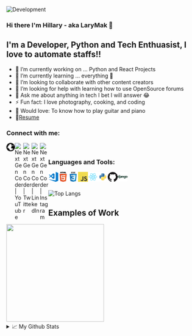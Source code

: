 ![Development](https://pbs.twimg.com/profile_banners/918758862181806080/1603116450/600x200)

### Hi there I'm Hillary - aka LaryMak 👋

## I'm a Developer, Python and Tech Enthuasist, I love to automate staffs!!


- 🔭 I’m currently working on ... Python and React Projects
- 🌱 I’m currently learning ... everything 🤣
- 👯 I’m looking to collaborate with other content creators
- 🤔 I’m looking for help with learning how to use OpenSource forums
- 💬 Ask me about anything in tech I bet I will answer 😂 
- ⚡ Fun fact: I love photography, cooking, and coding
- 🎸 Would love: To know how to play guitar and piano
- 📝[Resume](**)


### Connect with me:

<img align="left" alt="NextGen Coder" width="22px" src="https://raw.githubusercontent.com/iconic/open-iconic/master/svg/globe.svg" />
<a href="https://www.youtube.com/channel/UCs-2PrpdoZr08gnN0BlfUkw?view_as=subscriber">
<img align="left" alt="NextGen Coder | YouTube" width="22px" src="https://cdn.jsdelivr.net/npm/simple-icons@v3/icons/youtube.svg" />
</a>
<a href="https://twitter.com/larymak1">
<img align="left" alt="NextGen Coder | Twitter" width="22px" src="https://cdn.jsdelivr.net/npm/simple-icons@v3/icons/twitter.svg" />
</a>
<a href="https://linkedin.com/in/hillary-nyakundi-3a64b11ab">
<img align="left" alt="NextGen Coder | LinkedIn" width="22px" src="https://cdn.jsdelivr.net/npm/simple-icons@v3/icons/linkedin.svg" />
</a>
<a href="https://www.instagram.com/_larymak/">
<img align="left" alt="NextGen Coder | Instagram" width="22px" src="https://cdn.jsdelivr.net/npm/simple-icons@v3/icons/instagram.svg" />
 </a>
 
<br />

### Languages and Tools:

<img align="left" alt="Visual Studio Code" width="26px" src="https://raw.githubusercontent.com/github/explore/80688e429a7d4ef2fca1e82350fe8e3517d3494d/topics/visual-studio-code/visual-studio-code.png" />
<img align="left" alt="HTML5" width="26px" src="https://raw.githubusercontent.com/github/explore/80688e429a7d4ef2fca1e82350fe8e3517d3494d/topics/html/html.png" />
<img align="left" alt="CSS3" width="26px" src="https://raw.githubusercontent.com/github/explore/80688e429a7d4ef2fca1e82350fe8e3517d3494d/topics/css/css.png" />
<img align="left" alt="JavaScript" width="26px" src="https://raw.githubusercontent.com/github/explore/80688e429a7d4ef2fca1e82350fe8e3517d3494d/topics/javascript/javascript.png" />
<img align="left" alt="React" width="26px" src="https://raw.githubusercontent.com/github/explore/80688e429a7d4ef2fca1e82350fe8e3517d3494d/topics/react/react.png" />
<img align="left" alt="Git" width="26px" src="https://raw.githubusercontent.com/github/explore/80688e429a7d4ef2fca1e82350fe8e3517d3494d/topics/python/python.png" />
<img align="left" alt="GitHub" width="26px" src="https://raw.githubusercontent.com/github/explore/78df643247d429f6cc873026c0622819ad797942/topics/github/github.png" />
<img align="left" alt="Terminal" width="26px" src="https://raw.githubusercontent.com/github/explore/80688e429a7d4ef2fca1e82350fe8e3517d3494d/topics/django/django.png" />

<br />
<br />

![Top Langs](https://github-readme-stats.vercel.app/api/top-langs/?username=larymak&layout=compact)

## Examples of Work
<img src="https://github.com/larymak/larymak/blob/main/EComm%20Website.gif" height="256" width="256" />

<details>
<summary>📈 My Github Stats</summary>

<p align="left"> <img src="https://github-readme-stats.vercel.app/api?username=larymak&show_icons=true&theme=radical" alt="larymak" />

</details>

